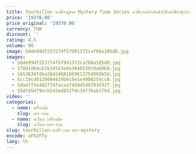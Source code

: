 ```yaml
---
title: Tourbillon นาฬิกาผู้ชาย Mystery Time Series นาฬิกากลไกกันน้ํากีฬานาฬิกาธุรกิจ
price: '19370.06'
price_original: '19370.06'
currency: THB
discount: ''
rating: 4.5
volume: 90
image: Sdde99df257274f57991372caf68a185dD.jpg
images:
  - Sdde99df257274f57991372caf68a185dD.jpg
  - S7891db4cb1b34543a4e3846539c0a89b0.jpg
  - S653634fdbe2842d681669613754960b5U.jpg
  - Scc18cd8128044439b6c8e1e4980254cc0.jpg
  - Sda4ff5e4d2774facaa74b9d549703d33T.jpg
  - S5dfd5d79ecb243ed852fdc3df76ab1f0d.jpg
video: ''
categories:
  - name: เครื่องมือ
    slug: เคร-องม
  - name: อะไหล่ เครื่องมือ
    slug: อะไหล-เคร-องม
slug: tourbillon-นาฬ-กาผ-ชาย-mystery
encode: oFb2FTy
lang: th
---
```

  